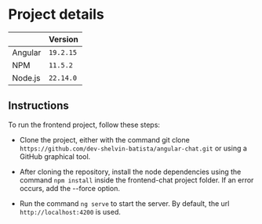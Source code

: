 # Project details

|                |Version							|
|----------------|-------------------------------|
|Angular|`19.2.15`            |
|NPM          |`11.5.2`            |
|Node.js          |`22.14.0`|

## Instructions

To run the frontend project, follow these steps:

- Clone the project, either with the command git clone `https://github.com/dev-shelvin-batista/angular-chat.git` or using a GitHub graphical tool.

- After cloning the repository, install the node dependencies using the command `npm install` inside the frontend-chat project folder. If an error occurs, add the --force option.

- Run the command `ng serve` to start the server. By default, the url `http://localhost:4200` is used.